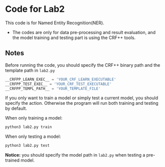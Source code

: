 # Code for Lab2

This code is for Named Entity Recognition(NER).

- The codes are only for data pre-processing and result evaluation, and the model training and testing part is using the CRF++ tools.

## Notes

Before running the code, you should specify the CRF++ binary path and the template path in `lab2.py`

```python
__CRFPP_LEARN_EXEC__ = 'YOUR_CRF_LEARN_EXECUTABLE'
__CRFPP_TEST_EXEC__ = 'YOUR_CRF_TEST_EXECUTABLE'
__CRFPP_TEMPL_PATH__ = 'YOUR_TEMPLATE_FILE'
```

If you only want to train a model or simply test a current model, you should specify the action. Otherwise the program will run both training and testing by default.

When only training a model:

```bash
python3 lab2.py train
```

When only testing a model:

```bash
python3 lab2.py test
```

**Notice:** you should specify the model path in `lab2.py` when testing a pre-trained model.
